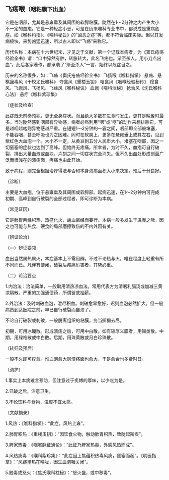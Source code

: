 ## 飞疡喉<small>（咽粘膜下出血）</small>

它是在咽部，尤其是悬雍垂及其周围的软腭粘膜，陡然在1〜2分钟之内产生大小不一定的血疱。它是一种轻症小恙，可是在历来喉科专业书中，都说成是重病危症。如《喉科杓指》、《喉科秘旨》的“凶恶之症”等，都不符合临床实际。但以其发病极快，来势凶猛迅速，所以古人即以“飞疡”来称它。

历代名称：本病在十六世纪末，才见之于文献，第一个记载本病者，为《窦氏疮疡经验全书》谓：“口中猝然有肿，转胀转大，此名飞疡也。渐至杀人。用小刀点出血”。此后各家著作，都承袭了“渐至杀人”一言，始终以危症目之。

历来的名称很多，如：飞疡《窦氏疮疡经验全书》 飞扬喉《喉科指掌》 悬痈、悬棋蛊毒风《干校尤氏喉科》 夺食风《重楼玉钥》 呛食风《咽喉经验秘传》 稔食风、飞蛾风、飞扬风、飞丝风《喉科秘诀》 血蛾《喉科泄秘》 抢舌风《沈氏喉科心法》 悬疔《喉科紫珍集》

〔症状及检查〕

此症既无前奏预兆，更无全身症状。而且绝大多数在进食时发生，更其是晚餐时最多。当时陡然感到咽部有异物感，病者必然利用“咽”或“喀”的动作来想排除它。可是越咽越喀则异物感越严重。在短短1〜2分钟的一霎之间，咽部即全部被堵塞，不能吞咽，甚至呼吸也为之困难。同时在软腭上，更多在悬雍垂上或其左右，见到紫红色大血泡一个。大小不一定，从黄豆到五分人民币大小，堵塞在咽部，因之一切窒塞的症状也达到了高峰。但始终无疼痛。所幸者，为时不久，血疱可自行破裂，排出大量血液或血块，片刻之间一切症状完全消失。但不久出血处形成创面广泛而很浅在的溃疡面，疼痛也由此开始。

致于病程，则完全根据治疗得法与否和本身溃疡面积大小来决定。预后十分良好。

〔诊断〕

主要是大血疱，位于悬雍垂及其周围或软腭部。起病迅速，在1〜2分钟内可完成初期、高峰到自行破裂的全部过程者，即可诊断为本病。

〔常见证因〕

它是肺胃两经积热，热盛化火，逼血离经而妄行。本病一般多发生于进餐之际，因之也可能与热食、硬食的局部磨擦致伤的不内外因有关。

〔辨证论治〕

（―）辨证要领

血出当然属热属火，本症基本上不需用辨。不过不论热与火，唯在程度上轻重有所不同而已。凡伴有便闭，破裂后疼痛厉害者，其势必重。

（二）论治要点

1.内治法：治法简单，一般取用清热凉血法。常用代表方为清咽利膈汤或加减三黄凉隔散。严重的加强通便药，所谓釜底抽薪。

2.外治法：及时刺破血泡，泄尽积血。刺破愈早愈好，迟则血泡必然扩大。但一般病员到达医院之前，早已自行破裂而自溃了。

不论自行破裂或刺破，一般脱离组织的粘膜，务当撕揭去尽。

初期，可用冰硼散。形成溃疡之后，可用中白散。如有较厚义膜者，用锡类散。中期，用绿袍散或中白散。后期，用珠黄散或月白珍珠散。

〔转归及预后〕

一般不久即可痊愈。惟血泡愈大则溃疡面也愈大，于是愈合也多费时日。

〔调护〕

1.事实上本病难言预防，但注意过于炙煿的厚味，以少吃为是。

2.已破之后，注意卫生。

3.不论饮料与食物，温度不宜太高。

〔文献摘录〕

1.风热：《喉科指掌》：“此症，风热上雍”。

2.肺胃积热：《重楼玉钥》：“因饮食火物，触动肺胃积热，致陡起斯疾”。

3.脾家热毒：《咽喉脉证通论》：“此证乃脾家热毒，外感风热而成”。

4.风热痰毒：《喉科紫珍集》：“此症因上焦蕴积热毒风痰，壅塞而起”。《明医指掌》：“风痰壅热在喉咙，因生血泡咽关闭”。

5.触毒或怒火：《焦氏喉科枕秘》：“怒火盛，或中秽毒”。
